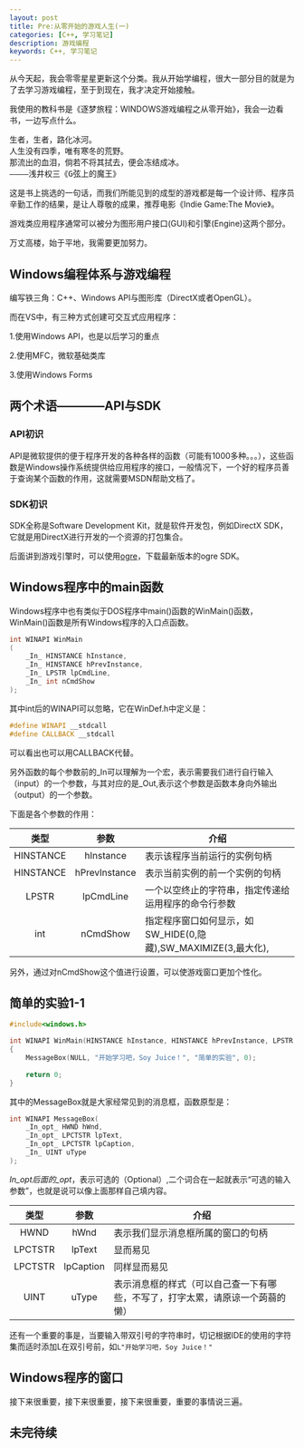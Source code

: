 ```yaml
---
layout: post
title: Pre:从零开始的游戏人生(一)
categories: [C++, 学习笔记]
description: 游戏编程
keywords: C++, 学习笔记
---
```


从今天起，我会零零星星更新这个分类。我从开始学编程，很大一部分目的就是为了去学习游戏编程，至于到现在，我才决定开始接触。

我使用的教科书是《逐梦旅程：WINDOWS游戏编程之从零开始》，我会一边看书，一边写点什么。

<pre>
生者，生者，路化冰河。
人生没有四季，唯有寒冬的荒野。
那流出的血泪，倘若不将其拭去，便会冻结成冰。
————浅井权三《G弦上的魔王》
</pre>

这是书上挑选的一句话，而我们所能见到的成型的游戏都是每一个设计师、程序员辛勤工作的结果，是让人尊敬的成果，推荐电影《Indie Game:The Movie》。

游戏类应用程序通常可以被分为图形用户接口(GUI)和引擎(Engine)这两个部分。

万丈高楼，始于平地，我需要更加努力。

## Windows编程体系与游戏编程

编写铁三角：C++、Windows API与图形库（DirectX或者OpenGL）。

而在VS中，有三种方式创建可交互式应用程序：

1.使用Windows API，也是以后学习的重点

2.使用MFC，微软基础类库

3.使用Windows Forms

## 两个术语————API与SDK

### API初识

API是微软提供的便于程序开发的各种各样的函数（可能有1000多种。。。），这些函数是Windows操作系统提供给应用程序的接口，一般情况下，一个好的程序员善于查询某个函数的作用，这就需要MSDN帮助文档了。

### SDK初识

SDK全称是Software Development Kit，就是软件开发包，例如DirectX SDK，它就是用DirectX进行开发的一个资源的打包集合。

后面讲到游戏引擎时，可以使用[ogre](http://www.ogre3d.org)，下载最新版本的ogre SDK。

## Windows程序中的main函数

Windows程序中也有类似于DOS程序中main()函数的WinMain()函数，WinMain()函数是所有Windows程序的入口点函数。

``` cpp
int WINAPI WinMain
(
    _In_ HINSTANCE hInstance,
    _In_ HINSTANCE hPrevInstance,
    _In_ LPSTR lpCmdLine,
    _In_ int nCmdShow
);
```

其中int后的WINAPI可以忽略，它在WinDef.h中定义是：

``` cpp
#define WINAPI __stdcall
#define CALLBACK __stdcall
```

可以看出也可以用CALLBACK代替。

另外函数的每个参数前的_In可以理解为一个宏，表示需要我们进行自行输入（input）的一个参数，与其对应的是_Out,表示这个参数是函数本身向外输出（output）的一个参数。

下面是各个参数的作用：

|类型|参数|介绍|
|:--:|:--:|----|
|HINSTANCE|hInstance|表示该程序当前运行的实例句柄|
|HINSTANCE|hPrevInstance|表示当前实例的前一个实例的句柄|
|LPSTR|lpCmdLine|一个以空终止的字符串，指定传递给运用程序的命令行参数|
|int|nCmdShow|指定程序窗口如何显示，如SW_HIDE(0,隐藏),SW_MAXIMIZE(3,最大化),|

另外，通过对nCmdShow这个值进行设置，可以使游戏窗口更加个性化。

## 简单的实验1-1

``` cpp
#include<windows.h>

int WINAPI WinMain(HINSTANCE hInstance, HINSTANCE hPrevInstance, LPSTR lpCmdLine, int nCmdShow)
{
	MessageBox(NULL, "开始学习吧，Soy Juice！", "简单的实验", 0);
	
	return 0;
}
```

其中的MessageBox就是大家经常见到的消息框，函数原型是：

``` cpp
int WINAPI MessageBox(
    _In_opt_ HWND hWnd,
    _In_opt_ LPCTSTR lpText,
    _In_opt_ LPCTSTR lpCaption,
    _In_ UINT uType
);
```

_In_opt后面的_opt_，表示可选的（Optional）,二个词合在一起就表示“可选的输入参数”，也就是说可以像上面那样自己填内容。

|类型|参数|介绍|
|:--:|:--:|----|
|HWND|hWnd|表示我们显示消息框所属的窗口的句柄|
|LPCTSTR|lpText|显而易见|
|LPCTSTR|lpCaption|同样显而易见|
|UINT|uType|表示消息框的样式（可以自己查一下有哪些，不写了，打字太累，请原谅一个蒟蒻的懒）|

还有一个重要的事是，当要输入带双引号的字符串时，切记根据IDE的使用的字符集而适时添加L在双引号前，如`L"开始学习吧，Soy Juice！"`

## Windows程序的窗口

接下来很重要，接下来很重要，接下来很重要，重要的事情说三遍。



## 未完待续
